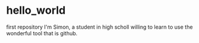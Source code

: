 # hello_world
first repository
I'm Simon, a student in high scholl willing to learn to use the wonderful tool that is github.
